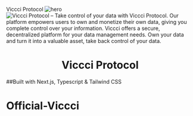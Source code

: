 Viccci Protocol
![hero](Official-Viccci/public/log.png)
  <img alt="Viccci Protocol – Take control of your data with Viccci Protocol. Our platform empowers users to own and monetize their own data, giving you complete control over your information. Viccci offers a secure, decentralized platform for your data management needs. Own your data and turn it into a valuable asset, take back control of your data." src="/log.png">
  <h1 align="center">Viccci Protocol</h1>
</a>

##Built with Next.js, Typescript & Tailwind CSS



# Official-Viccci
